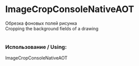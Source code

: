 # ImageCropConsoleNativeAOT

Обрезка фоновых полей рисунка<br/>
Cropping the background fields of a drawing<br/><br/>

### Использование / Using:<br/>

ImageCropConsoleNativeAOT <fileInput> <fileOutput>
